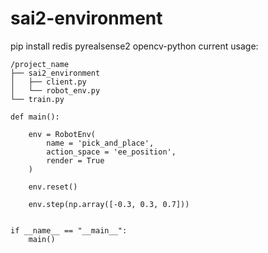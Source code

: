 # sai2-environment
pip install redis pyrealsense2 opencv-python
current usage:
```
/project_name
├── sai2_environment
│   ├── client.py
│   └── robot_env.py
└── train.py
```

```
def main():

    env = RobotEnv(
        name = 'pick_and_place',
        action_space = 'ee_position',
        render = True
    )

    env.reset()    
    
    env.step(np.array([-0.3, 0.3, 0.7]))        
                    
                    
if __name__ == "__main__":
    main()
```

